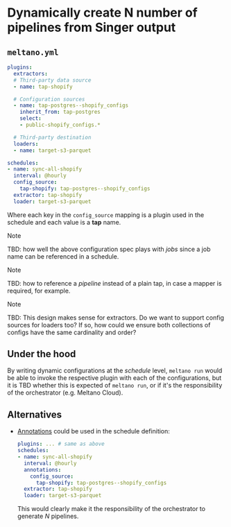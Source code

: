 # Dynamically create N number of pipelines from Singer output

## `meltano.yml`

```yaml
plugins:
  extractors:
  # Third-party data source
  - name: tap-shopify

  # Configuration sources
  - name: tap-postgres--shopify_configs
    inherit_from: tap-postgres
    select: 
    - public-shopify_configs.*

  # Third-party destination
  loaders:
  - name: target-s3-parquet

schedules:
- name: sync-all-shopify
  interval: @hourly
  config_source:
    tap-shopify: tap-postgres--shopify_configs
  extractor: tap-shopify
  loader: target-s3-parquet  
```

Where each key in the `config_source` mapping is a plugin used in the schedule and each value is a **tap** name.

> [!NOTE]
> TBD: how well the above configuration spec plays with _jobs_ since a job name can be referenced in a schedule.

> [!NOTE]
> TBD: how to reference a _pipeline_ instead of a plain tap, in case a mapper is required, for example.

> [!NOTE]
> TBD: This design makes sense for extractors. Do we want to support config sources for loaders too? If so, how could we ensure both collections of configs have the same cardinality and order?

## Under the hood

By writing dynamic configurations at the _schedule_ level, `meltano run` would be able to invoke the respective plugin with each of the configurations, but it is TBD whether this is expected of `meltano run`, or if it's the responsibility of the orchestrator (e.g. Meltano Cloud).

## Alternatives

* [Annotations](https://docs.meltano.com/concepts/project/#annotations) could be used in the schedule definition:

  ```yaml
  plugins: ... # same as above
  schedules:
  - name: sync-all-shopify
    interval: @hourly
    annotations:
      config_source:
        tap-shopify: tap-postgres--shopify_configs
    extractor: tap-shopify
    loader: target-s3-parquet  
  ```

  This would clearly make it the responsibility of the orchestrator to generate _N_ pipelines.
